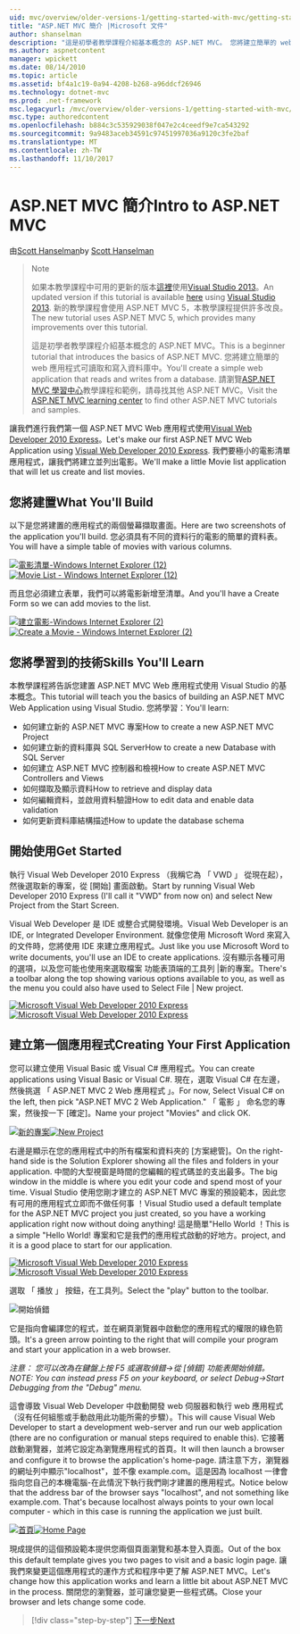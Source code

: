 ```yaml
---
uid: mvc/overview/older-versions-1/getting-started-with-mvc/getting-started-with-mvc-part1
title: "ASP.NET MVC 簡介 |Microsoft 文件"
author: shanselman
description: "這是初學者教學課程介紹基本概念的 ASP.NET MVC。 您將建立簡單的 web 應用程式可讀取和寫入資料庫中。"
ms.author: aspnetcontent
manager: wpickett
ms.date: 08/14/2010
ms.topic: article
ms.assetid: bf4a1c19-0a94-4208-b268-a96ddcf26946
ms.technology: dotnet-mvc
ms.prod: .net-framework
msc.legacyurl: /mvc/overview/older-versions-1/getting-started-with-mvc/getting-started-with-mvc-part1
msc.type: authoredcontent
ms.openlocfilehash: b884c3c535929038f047e2c4ceedf9e7ca543292
ms.sourcegitcommit: 9a9483aceb34591c97451997036a9120c3fe2baf
ms.translationtype: MT
ms.contentlocale: zh-TW
ms.lasthandoff: 11/10/2017
---
```

<a name="intro-to-aspnet-mvc"></a><span data-ttu-id="4a235-104">ASP.NET MVC 簡介</span><span class="sxs-lookup"><span data-stu-id="4a235-104">Intro to ASP.NET MVC</span></span>
====================
<span data-ttu-id="4a235-105">由[Scott Hanselman](https://github.com/shanselman)</span><span class="sxs-lookup"><span data-stu-id="4a235-105">by [Scott Hanselman](https://github.com/shanselman)</span></span>

> > [!NOTE]
> > <span data-ttu-id="4a235-106">如果本教學課程中可用的更新的版本[這裡](../../getting-started/introduction/getting-started.md)使用[Visual Studio 2013](https://www.microsoft.com/visualstudio/eng/2013-downloads)。</span><span class="sxs-lookup"><span data-stu-id="4a235-106">An updated version if this tutorial is available [here](../../getting-started/introduction/getting-started.md) using [Visual Studio 2013](https://www.microsoft.com/visualstudio/eng/2013-downloads).</span></span> <span data-ttu-id="4a235-107">新的教學課程會使用 ASP.NET MVC 5，本教學課程提供許多改良。</span><span class="sxs-lookup"><span data-stu-id="4a235-107">The new tutorial uses ASP.NET MVC 5, which provides many improvements over this tutorial.</span></span>
> 
> 
> <span data-ttu-id="4a235-108">這是初學者教學課程介紹基本概念的 ASP.NET MVC。</span><span class="sxs-lookup"><span data-stu-id="4a235-108">This is a beginner tutorial that introduces the basics of ASP.NET MVC.</span></span> <span data-ttu-id="4a235-109">您將建立簡單的 web 應用程式可讀取和寫入資料庫中。</span><span class="sxs-lookup"><span data-stu-id="4a235-109">You'll create a simple web application that reads and writes from a database.</span></span> <span data-ttu-id="4a235-110">請瀏覽[ASP.NET MVC 學習中心](../../../index.md)教學課程和範例，請尋找其他 ASP.NET MVC。</span><span class="sxs-lookup"><span data-stu-id="4a235-110">Visit the [ASP.NET MVC learning center](../../../index.md) to find other ASP.NET MVC tutorials and samples.</span></span>


<span data-ttu-id="4a235-111">讓我們進行我們第一個 ASP.NET MVC Web 應用程式使用[Visual Web Developer 2010 Express](https://www.microsoft.com/express/Web/)。</span><span class="sxs-lookup"><span data-stu-id="4a235-111">Let's make our first ASP.NET MVC Web Application using [Visual Web Developer 2010 Express](https://www.microsoft.com/express/Web/).</span></span> <span data-ttu-id="4a235-112">我們要極小的電影清單應用程式，讓我們將建立並列出電影。</span><span class="sxs-lookup"><span data-stu-id="4a235-112">We'll make a little Movie list application that will let us create and list movies.</span></span>

## <a name="what-youll-build"></a><span data-ttu-id="4a235-113">您將建置</span><span class="sxs-lookup"><span data-stu-id="4a235-113">What You'll Build</span></span>

<span data-ttu-id="4a235-114">以下是您將建置的應用程式的兩個螢幕擷取畫面。</span><span class="sxs-lookup"><span data-stu-id="4a235-114">Here are two screenshots of the application you'll build.</span></span> <span data-ttu-id="4a235-115">您必須具有不同的資料行的電影的簡單的資料表。</span><span class="sxs-lookup"><span data-stu-id="4a235-115">You will have a simple table of movies with various columns.</span></span>

<span data-ttu-id="4a235-116">[![電影清單-Windows Internet Explorer (12)](getting-started-with-mvc-part1/_static/image2.png)](getting-started-with-mvc-part1/_static/image1.png)</span><span class="sxs-lookup"><span data-stu-id="4a235-116">[![Movie List - Windows Internet Explorer (12)](getting-started-with-mvc-part1/_static/image2.png)](getting-started-with-mvc-part1/_static/image1.png)</span></span>

<span data-ttu-id="4a235-117">而且您必須建立表單，我們可以將電影新增至清單。</span><span class="sxs-lookup"><span data-stu-id="4a235-117">And you'll have a Create Form so we can add movies to the list.</span></span>

<span data-ttu-id="4a235-118">[![建立電影-Windows Internet Explorer (2)](getting-started-with-mvc-part1/_static/image4.png)](getting-started-with-mvc-part1/_static/image3.png)</span><span class="sxs-lookup"><span data-stu-id="4a235-118">[![Create a Movie - Windows Internet Explorer (2)](getting-started-with-mvc-part1/_static/image4.png)](getting-started-with-mvc-part1/_static/image3.png)</span></span>

## <a name="skills-youll-learn"></a><span data-ttu-id="4a235-119">您將學習到的技術</span><span class="sxs-lookup"><span data-stu-id="4a235-119">Skills You'll Learn</span></span>

<span data-ttu-id="4a235-120">本教學課程將告訴您建置 ASP.NET MVC Web 應用程式使用 Visual Studio 的基本概念。</span><span class="sxs-lookup"><span data-stu-id="4a235-120">This tutorial will teach you the basics of building an ASP.NET MVC Web Application using Visual Studio.</span></span> <span data-ttu-id="4a235-121">您將學習：</span><span class="sxs-lookup"><span data-stu-id="4a235-121">You'll learn:</span></span>

- <span data-ttu-id="4a235-122">如何建立新的 ASP.NET MVC 專案</span><span class="sxs-lookup"><span data-stu-id="4a235-122">How to create a new ASP.NET MVC Project</span></span>
- <span data-ttu-id="4a235-123">如何建立新的資料庫與 SQL Server</span><span class="sxs-lookup"><span data-stu-id="4a235-123">How to create a new Database with SQL Server</span></span>
- <span data-ttu-id="4a235-124">如何建立 ASP.NET MVC 控制器和檢視</span><span class="sxs-lookup"><span data-stu-id="4a235-124">How to create ASP.NET MVC Controllers and Views</span></span>
- <span data-ttu-id="4a235-125">如何擷取及顯示資料</span><span class="sxs-lookup"><span data-stu-id="4a235-125">How to retrieve and display data</span></span>
- <span data-ttu-id="4a235-126">如何編輯資料，並啟用資料驗證</span><span class="sxs-lookup"><span data-stu-id="4a235-126">How to edit data and enable data validation</span></span>
- <span data-ttu-id="4a235-127">如何更新資料庫結構描述</span><span class="sxs-lookup"><span data-stu-id="4a235-127">How to update the database schema</span></span>

## <a name="get-started"></a><span data-ttu-id="4a235-128">開始使用</span><span class="sxs-lookup"><span data-stu-id="4a235-128">Get Started</span></span>

<span data-ttu-id="4a235-129">執行 Visual Web Developer 2010 Express （我稱它為 「 VWD 」 從現在起），然後選取新的專案，從 [開始] 畫面啟動。</span><span class="sxs-lookup"><span data-stu-id="4a235-129">Start by running Visual Web Developer 2010 Express (I'll call it "VWD" from now on) and select New Project from the Start Screen.</span></span>

<span data-ttu-id="4a235-130">Visual Web Developer 是 IDE 或整合式開發環境。</span><span class="sxs-lookup"><span data-stu-id="4a235-130">Visual Web Developer is an IDE, or Integrated Developer Environment.</span></span> <span data-ttu-id="4a235-131">就像您使用 Microsoft Word 來寫入的文件時，您將使用 IDE 來建立應用程式。</span><span class="sxs-lookup"><span data-stu-id="4a235-131">Just like you use Microsoft Word to write documents, you'll use an IDE to create applications.</span></span> <span data-ttu-id="4a235-132">沒有顯示各種可用的選項，以及您可能也使用來選取檔案 功能表頂端的工具列 |新的專案。</span><span class="sxs-lookup"><span data-stu-id="4a235-132">There's a toolbar along the top showing various options available to you, as well as the menu you could also have used to Select File | New project.</span></span>

<span data-ttu-id="4a235-133">[![Microsoft Visual Web Developer 2010 Express](getting-started-with-mvc-part1/_static/image6.png)](getting-started-with-mvc-part1/_static/image5.png)</span><span class="sxs-lookup"><span data-stu-id="4a235-133">[![Microsoft Visual Web Developer 2010 Express](getting-started-with-mvc-part1/_static/image6.png)](getting-started-with-mvc-part1/_static/image5.png)</span></span>

## <a name="creating-your-first-application"></a><span data-ttu-id="4a235-134">建立第一個應用程式</span><span class="sxs-lookup"><span data-stu-id="4a235-134">Creating Your First Application</span></span>

<span data-ttu-id="4a235-135">您可以建立使用 Visual Basic 或 Visual C# 應用程式。</span><span class="sxs-lookup"><span data-stu-id="4a235-135">You can create applications using Visual Basic or Visual C#.</span></span> <span data-ttu-id="4a235-136">現在，選取 Visual C# 在左邊，然後挑選 「 ASP.NET MVC 2 Web 應用程式 」。</span><span class="sxs-lookup"><span data-stu-id="4a235-136">For now, Select Visual C# on the left, then pick "ASP.NET MVC 2 Web Application."</span></span> <span data-ttu-id="4a235-137">「 電影 」 命名您的專案，然後按一下 [確定]。</span><span class="sxs-lookup"><span data-stu-id="4a235-137">Name your project "Movies" and click OK.</span></span>

<span data-ttu-id="4a235-138">[![新的專案](getting-started-with-mvc-part1/_static/image8.png)](getting-started-with-mvc-part1/_static/image7.png)</span><span class="sxs-lookup"><span data-stu-id="4a235-138">[![New Project](getting-started-with-mvc-part1/_static/image8.png)](getting-started-with-mvc-part1/_static/image7.png)</span></span>

<span data-ttu-id="4a235-139">右邊是顯示在您的應用程式中的所有檔案和資料夾的 [方案總管]。</span><span class="sxs-lookup"><span data-stu-id="4a235-139">On the right-hand side is the Solution Explorer showing all the files and folders in your application.</span></span> <span data-ttu-id="4a235-140">中間的大型視窗是時間的您編輯的程式碼並的支出最多。</span><span class="sxs-lookup"><span data-stu-id="4a235-140">The big window in the middle is where you edit your code and spend most of your time.</span></span> <span data-ttu-id="4a235-141">Visual Studio 使用您剛才建立的 ASP.NET MVC 專案的預設範本，因此您有可用的應用程式立即而不做任何事 ！</span><span class="sxs-lookup"><span data-stu-id="4a235-141">Visual Studio used a default template for the ASP.NET MVC project you just created, so you have a working application right now without doing anything!</span></span> <span data-ttu-id="4a235-142">這是簡單"Hello World ！</span><span class="sxs-lookup"><span data-stu-id="4a235-142">This is a simple "Hello World!</span></span> <span data-ttu-id="4a235-143">專案和它是我們的應用程式啟動的好地方。</span><span class="sxs-lookup"><span data-stu-id="4a235-143">project, and it is a good place to start for our application.</span></span>

<span data-ttu-id="4a235-144">[![Microsoft Visual Web Developer 2010 Express](getting-started-with-mvc-part1/_static/image10.png)](getting-started-with-mvc-part1/_static/image9.png)</span><span class="sxs-lookup"><span data-stu-id="4a235-144">[![Microsoft Visual Web Developer 2010 Express](getting-started-with-mvc-part1/_static/image10.png)](getting-started-with-mvc-part1/_static/image9.png)</span></span>

<span data-ttu-id="4a235-145">選取 「 播放 」 按鈕，在工具列。</span><span class="sxs-lookup"><span data-stu-id="4a235-145">Select the "play" button to the toolbar.</span></span>

![開始偵錯](getting-started-with-mvc-part1/_static/image11.png)

<span data-ttu-id="4a235-147">它是指向會編譯您的程式，並在網頁瀏覽器中啟動您的應用程式的權限的綠色箭頭。</span><span class="sxs-lookup"><span data-stu-id="4a235-147">It's a green arrow pointing to the right that will compile your program and start your application in a web browser.</span></span>

<span data-ttu-id="4a235-148">*注意： 您可以改為在鍵盤上按 F5 或選取偵錯-&gt;從 [偵錯] 功能表開始偵錯。*</span><span class="sxs-lookup"><span data-stu-id="4a235-148">*NOTE: You can instead press F5 on your keyboard, or select Debug-&gt;Start Debugging from the "Debug" menu.*</span></span>

<span data-ttu-id="4a235-149">這會導致 Visual Web Developer 中啟動開發 web 伺服器和執行 web 應用程式 （沒有任何組態或手動啟用此功能所需的步驟）。</span><span class="sxs-lookup"><span data-stu-id="4a235-149">This will cause Visual Web Developer to start a development web-server and run our web application (there are no configuration or manual steps required to enable this).</span></span> <span data-ttu-id="4a235-150">它接著啟動瀏覽器，並將它設定為瀏覽應用程式的首頁。</span><span class="sxs-lookup"><span data-stu-id="4a235-150">It will then launch a browser and configure it to browse the application's home-page.</span></span> <span data-ttu-id="4a235-151">請注意下方，瀏覽器的網址列中顯示"localhost"，並不像 example.com。這是因為 localhost 一律會指向您自己的本機電腦-在此情況下執行我們剛才建置的應用程式。</span><span class="sxs-lookup"><span data-stu-id="4a235-151">Notice below that the address bar of the browser says "localhost", and not something like example.com. That's because localhost always points to your own local computer - which in this case is running the application we just built.</span></span>

<span data-ttu-id="4a235-152">[![首頁](getting-started-with-mvc-part1/_static/image13.png)](getting-started-with-mvc-part1/_static/image12.png)</span><span class="sxs-lookup"><span data-stu-id="4a235-152">[![Home Page](getting-started-with-mvc-part1/_static/image13.png)](getting-started-with-mvc-part1/_static/image12.png)</span></span>

<span data-ttu-id="4a235-153">現成提供的這個預設範本提供您兩個頁面瀏覽和基本登入頁面。</span><span class="sxs-lookup"><span data-stu-id="4a235-153">Out of the box this default template gives you two pages to visit and a basic login page.</span></span> <span data-ttu-id="4a235-154">讓我們來變更這個應用程式的運作方式和程序中更了解 ASP.NET MVC。</span><span class="sxs-lookup"><span data-stu-id="4a235-154">Let's change how this application works and learn a little bit about ASP.NET MVC in the process.</span></span> <span data-ttu-id="4a235-155">關閉您的瀏覽器，並可讓您變更一些程式碼。</span><span class="sxs-lookup"><span data-stu-id="4a235-155">Close your browser and lets change some code.</span></span>

>[!div class="step-by-step"]
[<span data-ttu-id="4a235-156">下一步</span><span class="sxs-lookup"><span data-stu-id="4a235-156">Next</span></span>](getting-started-with-mvc-part2.md)
